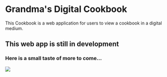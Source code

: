 # Grandma's Digital Cookbook

This Cookbook is a web application for users to view a cookbook in a digital medium.

## This web app is still in development

### Here is a small taste of more to come...
<img src="https://res.cloudinary.com/pancake/image/upload/v1519863587/canolli.jpg">
